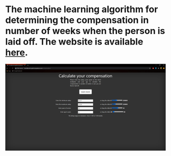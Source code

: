 # The machine learning algorithm for determining the compensation in number of weeks when the person is laid off. The website is available [here](http://shurikkuzmin.pythonanywhere.com/compensation/).
![Website Frame](compensation.png)
